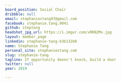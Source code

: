 ```yaml
---
board_position: Social Chair
dribbble: null
email: stephaniestang97@gmail.com
facebook: stephanie.tang.9041
github: steptang
headshot_jpg_url: https://i.imgur.com/xRKN2Mv.jpg
layout: member_page
linkedin: stephanie-tang-b3b132b0
name: Stephanie Tang
personal_site: stephaniestang.com
slug: stephanie-tang
tagline: If opportunity doesn't knock, build a door
twitter: null
year: 2019

---
```


